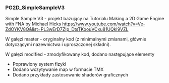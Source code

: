 ### PG2D_SimpleSampleV3

Simple Sample V3 - projekt bazujący na Tutorialu Making a 2D Game Engine with FNA by Michael Hicks
https://www.youtube.com/watch?v=Ve-ZdOYKV8Q&list=PL3wErD7ZIp_DtsTKoouVCxu81UQkI9VZL

W gałęzi master - oryginalny kod (z minimalnymi zmianami, głównie dotyczącymi nazewnictwa i uproszczonej składni).

W gałęzi modified - zmodyfikowany kod, dodano następujące elementy
 - Poprawiony system fizyki
 - Dodano wczytywanie map w formacie TMX
 - Dodano przykłady zastosowanie shaderów graficznych
